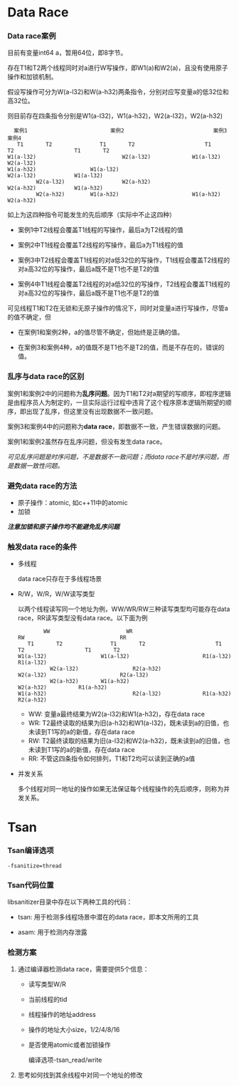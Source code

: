 # Data Race

### Data race案例

目前有变量int64 a，暂用64位，即8字节。

存在T1和T2两个线程同时对a进行W写操作，即W1(a)和W2(a)，且没有使用原子操作和加锁机制。

假设写操作可分为W(a-l32)和W(a-h32)两条指令，分别对应写变量a的低32位和高32位。

则目前存在四条指令分别是W1(a-l32)，W1(a-h32)，W2(a-l32)，W2(a-h32)

```
  案例1                          案例2                            案例3                          案例4
   T1       T2               T1       T2                      T1       T2                   T1       T2
W1(a-l32)                           W2(a-l32)             W1(a-l32)                                W2(a-l32)    
W1(a-h32)                 W1(a-l32)                                 W2(a-l32)            W1(a-l32)
         W2(a-l32)                  W2(a-h32)                       W2(a-h32)            W1(a-h32)
         W2(a-h32)        W1(a-h32)                       W1(a-h32)                                W2(a-h32)
```

如上为这四种指令可能发生的先后顺序（实际中不止这四种）

- 案例1中T2线程会覆盖T1线程的写操作，最后a为T2线程的值

- 案例2中T1线程会覆盖T2线程的写操作，最后a为T1线程的值

- 案例3中T2线程会覆盖T1线程的对a低32位的写操作，T1线程会覆盖T2线程的对a高32位的写操作，最后a既不是T1也不是T2的值

- 案例4中T1线程会覆盖T2线程的对a低32位的写操作，T2线程会覆盖T1线程的对a高32位的写操作，最后a既不是T1也不是T2的值

可见线程T1和T2在无锁和无原子操作的情况下，同时对变量a进行写操作，尽管a的值不确定，但

- 在案例1和案例2种，a的值尽管不确定，但始终是正确的值。

- 在案例3和案例4种，a的值既不是T1也不是T2的值，而是不存在的，错误的值。

### 乱序与data race的区别

案例1和案例2中的问题称为**乱序问题**。因为T1和T2对a期望的写顺序，即程序逻辑是由程序员人为制定的，一旦实际运行过程中违背了这个程序原本逻辑所期望的顺序，即出现了乱序，但这里没有出现数据不一致问题。

案例3和案例4中的问题称为**data race**，即数据不一致，产生错误数据的问题。

案例1和案例2虽然存在乱序问题，但没有发生data race。

*可见乱序问题是时序问题，不是数据不一致问题；而data race不是时序问题，而是数据一致性问题。*

### 避免data race的方法

- 原子操作：atomic, 如c++11中的atomic
- 加锁

***注意加锁和原子操作均不能避免乱序问题***

### 触发data race的条件

- 多线程

  data race只存在于多线程场景

- R/W，W/R，W/W读写类型

  以两个线程读写同一个地址为例，WW/WR/RW三种读写类型均可能存在data race，RR读写类型没有data race。以下面为例

  ```
          WW                        WR                              RW                              RR
     T1       T2               T1       T2                      T1       T2                   T1       T2
  W1(a-l32)                 W1(a-l32)                       R1(a-l32)                    R1(a-l32)             
            W2(a-l32)                 R2(a-h32)                       W2(a-l32)                       R2(a-l32)      
            W2(a-h32)       W1(a-h32)                                 W2(a-h32)          R1(a-h32)          
  W1(a-h32)                           R2(a-l32)             R1(a-h32)                                 R2(a-h32)   
  ```

  - WW:  变量a最终结果为W2(a-l32)和W1(a-h32)，存在data race
  - WR:  T2最终读取的结果为旧(a-h32)和W1(a-l32)，既未读到a的旧值，也未读到T1写的a的新值，存在data race
  - RW:  T2最终读取的结果为旧(a-l32)和W2(a-h32)，既未读到a的旧值，也未读到T1写的a的新值，存在data race
  - RR:  不管这四条指令如何排列，T1和T2均可以读到正确的a值

- 并发关系

  多个线程对同一地址的操作如果无法保证每个线程操作的先后顺序，则称为并发关系。

# Tsan

### Tsan编译选项

```
-fsanitize=thread
```

### Tsan代码位置

libsanitizer目录中存在以下两种工具的代码：

- tsan: 用于检测多线程场景中潜在的data race，即本文所用的工具

- asam: 用于检测内存泄露

### 检测方案

1. 通过编译器检测data race，需要提供5个信息：

   - 读写类型W/R

   - 当前线程的tid

   - 线程操作的地址address

   - 操作的地址大小size，1/2/4/8/16

   - 是否使用atomic或者加锁操作

     编译选项-tsan_read/write

2. 思考如何找到其余线程中对同一个地址的修改

